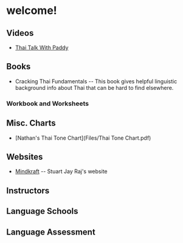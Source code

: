 # welcome!

## Videos
- [Thai Talk With Paddy](https://www.youtube.com/@ThaiTalkwithPaddy)

## Books
- Cracking Thai Fundamentals -- This book gives helpful linguistic background info about Thai that can be hard to find elsewhere.

### Workbook and Worksheets

## Misc. Charts
- [Nathan's Thai Tone Chart](Files/Thai Tone Chart.pdf)

## Websites
- [Mindkraft](https://mindkraft.me) -- Stuart Jay Raj's website

## Instructors

## Language Schools

## Language Assessment
